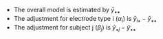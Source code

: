 - The overall model is estimated by $\bar{y}_{\bullet \bullet}$
- The adjustment for electrode type i $(\alpha_i)$ is $\bar{y}_{i \bullet} - \bar{y}_{\bullet \bullet}$
- The adjustment for subject j $(\beta_j)$ is $\bar{y}_{\bullet j} - \bar{y}_{\bullet \bullet}$
